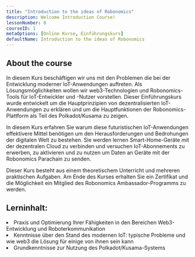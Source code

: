 ```yaml
---
title: "Introduction to the ideas of Robonomics"
description: Welcome Introduction Course!
lessonNumber: 0
courseID: 1
metaOptions: [Online Kurse, Einführungskurs]
defaultName: Introduction to the ideas of Robonomics
---
```


## About the course

In diesem Kurs beschäftigen wir uns mit den Problemen die bei der Entwicklung moderner IoT-Anwendungen auftreten. Als Lösungsmöglichkeiten wollen wir web3-Technologien und Robonomics-Tools für IoT-Entwickler und -Nutzer vorstellen. Dieser Einführungskurs wurde entwickelt um die Hauptprinzipien von dezentralisierten IoT-Anwendungen zu erklären und um die Hauptfunktionen der Robonomics-Plattform als Teil des Polkadot/Kusama zu zeigen.

In diesem Kurs erfahren Sie warum diese futuristischen IoT-Anwendungen effektivere Mittel benötigen um den Herausforderungen und Bedrohungen der digitalen Welt zu bestehen. Sie werden lernen Smart-Home-Geräte mit der dezentralen Cloud zu verbinden und versuchen IoT-Abonnements zu erwerben, zu aktivieren und zu nutzen um Daten an Geräte mit der Robonomics Parachain zu senden.

Dieser Kurs besteht aus einem theoretischem Unterricht und mehreren praktischen Aufgaben. Am Ende des Kurses erhalten Sie ein Zertifikat und die Möglichkeit ein Mitglied des Robonomics Ambassador-Programms zu werden.


## Lerninhalt:

<List type="plus">
  <li>
    Praxis und Optimierung Ihrer Fähigkeiten in den Bereichen Web3-Entwicklung und Roboterkommunikation
  </li>
  <li>
    Kenntnisse über den Stand des modernen IoT: typische Probleme und wie web3 die Lösung für einige von ihnen sein kann
  </li>
   <li>
    Grundkenntnisse zur Nutzung des Polkadot/Kusama-Systems
  </li>
</List>